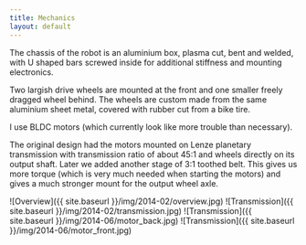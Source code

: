 ```yaml
---
title: Mechanics
layout: default
---
```


The chassis of the robot is an aluminium box, plasma cut, bent and welded,
with U shaped bars screwed inside for additional stiffness and mounting electronics.

Two largish drive wheels are mounted at the front and one smaller freely dragged wheel behind.
The wheels are custom made from the same aluminium sheet metal, covered with
rubber cut from a bike tire.

I use BLDC motors (which currently look like more trouble than necessary).

The original design had the motors mounted on Lenze planetary transmission with
transmission ratio of about 45:1 and wheels directly on its output shaft.
Later we added another stage of 3:1 toothed belt. This gives us more torque (which
is very much needed when starting the motors) and gives a much stronger mount for the
output wheel axle.

![Overview]({{ site.baseurl }}/img/2014-02/overview.jpg)
![Transmission]({{ site.baseurl }}/img/2014-02/transmission.jpg)
![Transmission]({{ site.baseurl }}/img/2014-06/motor_back.jpg)
![Transmission]({{ site.baseurl }}/img/2014-06/motor_front.jpg)

